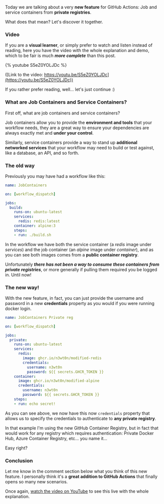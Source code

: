 Today we are talking about a very __new feature__ for GitHub Actions: Job and service containers from __private registries__. 

What does that mean? Let's discover it together.

### Video

If you are a __visual learner__, or simply prefer to watch and listen instead of reading, here you have the video with the whole explanation and demo, which to be fair is much ___more complete___ than this post.

{% youtube S5eZ0YOLJDc %}

([Link to the video: https://youtu.be/S5eZ0YOLJDc](https://youtu.be/S5eZ0YOLJDc))

If you rather prefer reading, well... let's just continue :) 

### What are Job Containers and Service Containers?

First off, what are job containers and service containers?

Job containers allow you to provide the __environment and tools__ that your workflow needs, they are a great way to ensure your dependencies are always exactly met and __under your control__. 

Similarly, service containers provide a way to stand up __additional networked services__ that your workflow may need to build or test against, like a database, an API, and so forth.

### The old way

Previously you may have had a workflow like this:

```yaml
name: JobContainers

on: [workflow_dispatch]

jobs:
  build:
    runs-on: ubuntu-latest
    services:
      redis: redis:latest
    container: alpine:3
    steps:
    - run: ./build.sh
```

In the workflow we have both the service container (a _redis_ image under _services_) and the job container (an _alpine_ image under _container_), and as you can see both images comes from a __public container registry__.

Unfortunately ___there has not been a way to consume these containers from private registries___, or more generally if pulling them required you be logged in. Until now!

### The new way!

With the new feature, in fact, you can just provide the username and password in a new __credentials__ property as you would if you were running docker login.

```yaml
name: JobContainers Private reg

on: [workflow_dispatch]

jobs:
  private:
    runs-on: ubuntu-latest
    services:
      redis: 
        image: ghcr.io/n3wt0n/modified-redis
        credentials:
          username: n3wt0n
          password: ${{ secrets.GHCR_TOKEN }}
    container:
      image: ghcr.io/n3wt0n/modified-alpine
      credentials:
        username: n3wt0n
        password: ${{ secrets.GHCR_TOKEN }}
    steps:
    - run: echo secret!
```

As you can see above, we now have this now `credentials` property that allows us to specify the credentials to authenticate to __any private registry__.

In that example I'm using the new GitHub Container Registry, but in fact that would work for any registry which requires authentication: Private Docker Hub, Azure Container Registry, etc... you name it...

Easy right?

### Conclusion

Let me know in the comment section below what you think of this new feature. I personally think it's a __great addition to GitHub Actions__ that finally opens so many new scenarios.

Once again, [watch the video on YouTube](https://youtu.be/S5eZ0YOLJDc) to see this live with the whole explanation.